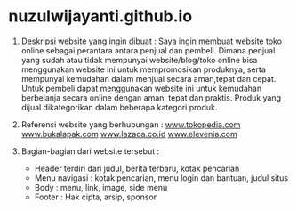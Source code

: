 # nuzulwijayanti.github.io

1. Deskripsi website yang ingin dibuat :
    Saya ingin membuat website toko online sebagai perantara antara penjual dan pembeli. Dimana penjual yang sudah atau tidak mempunyai      website/blog/toko online bisa menggunakan website ini untuk mempromosikan produknya, serta mempunyai kemudahan dalam menjual secara 
    aman,tepat dan cepat.
    Untuk pembeli dapat menggunakan website ini untuk kemudahan berbelanja secara online dengan aman, tepat dan praktis. 
    Produk yang dijual dikategorikan dalam beberapa kategori produk.

2. Referensi website yang berhubungan :
    www.tokopedia.com
    www.bukalapak.com
    www.lazada.co.id
    www.elevenia.com

3. Bagian-bagian dari website tersebut :
    - Header terdiri dari judul, berita terbaru, kotak pencarian
    - Menu navigasi : kotak pencarian, menu login dan bantuan, judul situs
    - Body : menu, link, image, side menu
    - Footer : Hak cipta, arsip, sponsor
    
